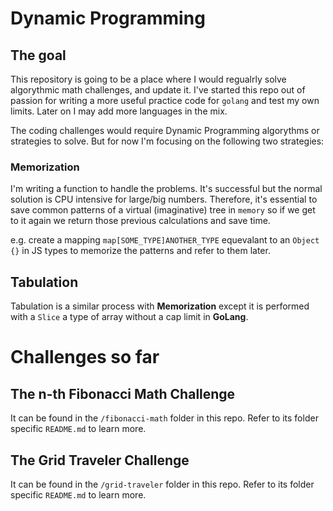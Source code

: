 # Dynamic Programming

## The goal

This repository is going to be a place where I would regualrly solve algorythmic math challenges, and update it. I've started this repo out of passion for writing a more useful practice code for `golang` and test my own limits. Later on I may add more languages in the mix. 

The coding challenges would require Dynamic Programming algorythms or strategies to solve. But for now I'm focusing on the following two strategies: 

### Memorization

I'm writing a function to handle the problems. It's successful but the normal solution is CPU intensive for large/big numbers. Therefore, it's essential to save common patterns of a virtual (imaginative) tree in `memory` so if we get to it again we return those previous calculations and save time.

e.g. create a mapping `map[SOME_TYPE]ANOTHER_TYPE` equevalant to an `Object {}` in JS types to memorize the patterns and refer to them later. 


## Tabulation

Tabulation is a similar process with **Memorization** except it is performed with a `Slice` a type of array without a cap limit in __GoLang__.

# Challenges so far

## The n-th Fibonacci Math Challenge

It can be found in the `/fibonacci-math` folder in this repo.
Refer to its folder specific `README.md` to learn more.

## The Grid Traveler Challenge

It can be found in the `/grid-traveler` folder in this repo.
Refer to its folder specific `README.md` to learn more.




